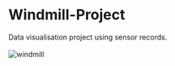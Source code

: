# Windmill-Project
Data visualisation project using sensor records.<br/><br/>
![windmill](https://github.com/Wenorter/Windmill-Project/assets/44455243/2a605887-273b-42b4-b945-65985c6460be)
